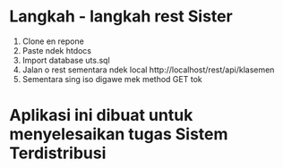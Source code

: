 # Langkah - langkah rest Sister
1. Clone en repone
2. Paste ndek htdocs
3. Import database uts.sql
4. Jalan o rest sementara ndek local http://localhost/rest/api/klasemen
5. Sementara sing iso digawe mek method GET tok

# Aplikasi ini dibuat untuk menyelesaikan tugas Sistem Terdistribusi
